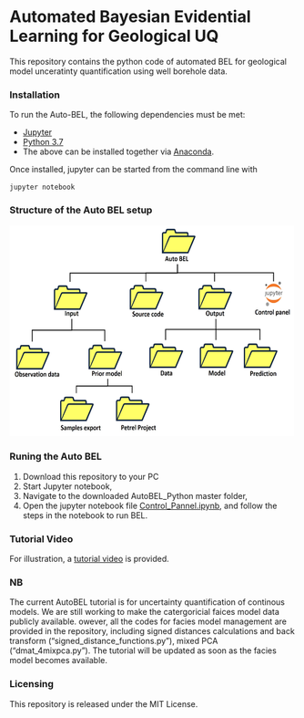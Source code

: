 # Automated Bayesian Evidential Learning for Geological UQ 

<p> This repository contains the python code of automated BEL for geological model unceratinty quantification using well borehole data.

### Installation

To run the Auto-BEL, the following dependencies must be met:
* [Jupyter](http://jupyter.org/) 
* [Python 3.7](https://www.python.org/) 
* The above can be installed together via [Anaconda](https://www.anaconda.com/).

Once installed, jupyter can be started from the command line with

	jupyter notebook
	
### Structure of the Auto BEL setup
<img src="source_code/img/dataset_struture.jpg" width="500" height="370">


### Runing the Auto BEL

1. Download this repository to your PC
2. Start Jupyter notebook,
3. Navigate to the downloaded AutoBEL_Python master folder, 
4. Open the jupyter notebook file [Control_Pannel.ipynb](https://github.com/sdyinzhen/AutoBEL_Python/blob/master/Control_Pannel.ipynb), and follow the steps in the notebook to run BEL. 

### Tutorial Video
For illustration, a [tutorial video](https://youtu.be/_jh6GbW15ck) is provided. 

### NB
The current AutoBEL tutorial is for uncertainty quantification of continous models. We are still working to make the catergoricial faices model data publicly available. owever, all the codes for facies model management are provided in the repository, including signed distances calculations and back transform (“signed_distance_functions.py”), mixed PCA (“dmat_4mixpca.py”). The tutorial will be updated as soon as the facies model becomes available. 

### Licensing
This repository is released under the MIT License.
